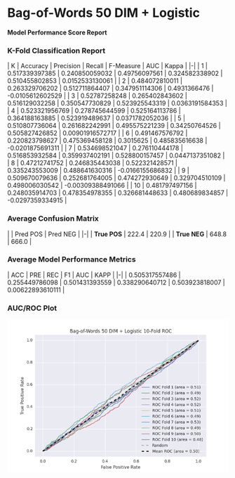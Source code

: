 # Bag-of-Words 50 DIM + Logistic
**Model Performance Score Report**

### K-Fold Classification Report
| K | Accuracy | Precision | Recall | F-Measure | AUC | Kappa |
|-|
| 1 | 0.517339397385 | 0.240850059032 | 0.49756097561 | 0.324582338902 | 0.510455802853 | 0.0152533130061 |
| 2 | 0.484072810011 | 0.263329706202 | 0.512711864407 | 0.347951114306 | 0.4931366476 | -0.0105612602529 |
| 3 | 0.52787258248 | 0.265402843602 | 0.516129032258 | 0.350547730829 | 0.523925543319 | 0.0363191584353 |
| 4 | 0.523321956769 | 0.278745644599 | 0.525164113786 | 0.364188163885 | 0.523919489637 | 0.0371782052036 |
| 5 | 0.510807736064 | 0.261682242991 | 0.495575221239 | 0.34250764526 | 0.505827426852 | 0.00901916572717 |
| 6 | 0.491467576792 | 0.220823798627 | 0.475369458128 | 0.3015625 | 0.485835616638 | -0.0201875691311 |
| 7 | 0.534698521047 | 0.276110444178 | 0.516853932584 | 0.359937402191 | 0.528800157457 | 0.0447137351082 |
| 8 | 0.47212741752 | 0.246835443038 | 0.522321428571 | 0.335243553009 | 0.488641630316 | -0.0166155686832 |
| 9 | 0.509670079636 | 0.252681764005 | 0.474272930649 | 0.329704510109 | 0.498006030542 | -0.00309388491066 |
| 10 | 0.481797497156 | 0.248035914703 | 0.478354978355 | 0.326681448633 | 0.480689834857 | -0.0297359334915 |

### Average Confusion Matrix
| | Pred POS | Pred NEG |
|-|
| **True POS** | 222.4 | 220.9 |
| **True NEG** | 648.8 | 666.0 |

### Average Model Performance Metrics
| ACC | PRE | REC | F1 | AUC | KAPP |
|-|
| 0.505317557486 | 0.255449786098 | 0.501431393559 | 0.338290640712 | 0.503923818007 | 0.00622893610111 |

### AUC/ROC Plot
![ROC Plot](bag-of-words_50_dim_+_logistic_auc-plot.png)
